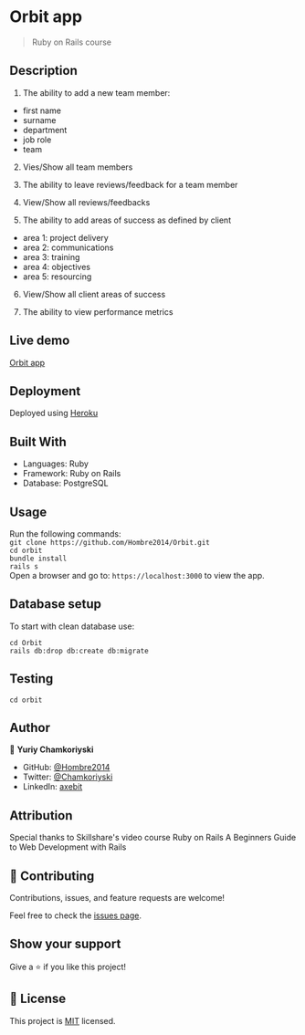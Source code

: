 # Orbit app

>  Ruby on Rails course

## Description

1. The ability to add a new team member:
  - first name
  - surname
  - department
  - job role
  - team

2. Vies/Show all team members

3. The ability to leave reviews/feedback for a team member

4. View/Show all reviews/feedbacks

5. The ability to add areas of success as defined by client
  - area 1: project delivery
  - area 2: communications
  - area 3: training
  - area 4: objectives
  - area 5: resourcing

6. View/Show all client areas of success

7. The ability to view performance metrics

## Live demo

[Orbit app](https://yuriy-feedback.herokuapp.com/)

## Deployment

Deployed using [Heroku](https://www.heroku.com/)

## Built With

- Languages: Ruby
- Framework: Ruby on Rails
- Database: PostgreSQL

## Usage

Run the following commands:</br>
`git clone https://github.com/Hombre2014/Orbit.git`</br>
`cd orbit`</br>
`bundle install`</br>
`rails s`</br>
Open a browser and go to: `https://localhost:3000` to view the app.

## Database setup

To start with clean database use:

`cd Orbit`</br>
`rails db:drop db:create db:migrate`

## Testing

`cd orbit`</br>
<!-- run `rspec` -->

## Author

👤 **Yuriy Chamkoriyski**

- GitHub: [@Hombre2014](https://github.com/Hombre2014)
- Twitter: [@Chamkoriyski](https://twitter.com/Chamkoriyski)
- LinkedIn: [axebit](https://linkedin.com/in/axebit)

## Attribution

Special thanks to Skillshare's video course Ruby on Rails A Beginners Guide to Web Development with Rails

## 🤝 Contributing

Contributions, issues, and feature requests are welcome!

Feel free to check the [issues page](https://github.com/Hombre2014/Orbit/issues).

## Show your support

Give a ⭐️ if you like this project!

## 📝 License

This project is [MIT](./license.md) licensed.
